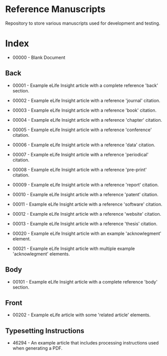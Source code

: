 # Reference Manuscripts

Repository to store various manuscripts used for development and testing.

# Index

- 00000 - Blank Document

## Back

- 00001 - Example eLife Insight article with a complete reference 'back' section.
- 00002 - Example eLife Insight article with a reference 'journal' citation.
- 00003 - Example eLife Insight article with a reference 'book' citation.
- 00004 - Example eLife Insight article with a reference 'chapter' citation.
- 00005 - Example eLife Insight article with a reference 'conference' citation.
- 00006 - Example eLife Insight article with a reference 'data' citation.
- 00007 - Example eLife Insight article with a reference 'periodical' citation.
- 00008 - Example eLife Insight article with a reference 'pre-print' citation.
- 00009 - Example eLife Insight article with a reference 'report' citation.
- 00010 - Example eLife Insight article with a reference 'patent' citation.
- 00011 - Example eLife Insight article with a reference 'software' citation.
- 00012 - Example eLife Insight article with a reference 'website' citation.
- 00013 - Example eLife Insight article with a reference 'thesis' citation.

- 00020 - Example eLife Insight article with an example 'acknowlegment' element.
- 00021 - Example eLife Insight article with multiple example 'acknowlegment' elements.

## Body

- 00101 - Example eLife Insight article with a complete reference 'body' section.

## Front

- 00202 - Example eLife article with some 'related article' elements.

## Typesetting Instructions

- 46294 - An example article that includes processing instructions used when generating a PDF.
